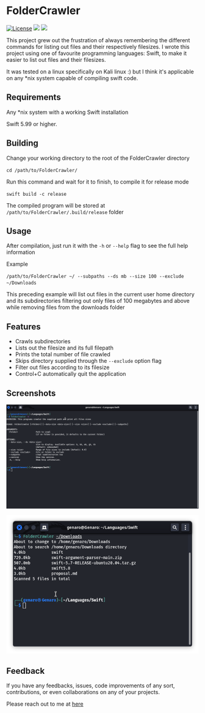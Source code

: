 # FolderCrawler

[![License](https://img.shields.io/badge/License-Apache_2.0-blue.svg)](https://opensource.org/licenses/Apache-2.0) 
<img src="https://img.shields.io/badge/Swift-5.9-Orange?style=flat-square" />
<img src="https://img.shields.io/badge/platforms-macOS%20%7C%20Linux-lightgrey.svg" /> 

This project grew out the frustration of always remembering the different commands for listing out files and their respectively filesizes. I wrote this project using one of favourite programming languages: Swift, to make it easier to list out files and their filesizes.

It was tested on a linux specifically on Kali linux :) but I think it's applicable on any *nix system capable of compiling swift code.

## Requirements

Any *nix system with a working Swift installation

Swift 5.99 or higher.


## Building
Change your working directory to the root of the FolderCrawler directory

``cd /path/to/FolderCrawler/``

Run this command and wait for it to finish, to compile it for release mode

``swift build -c release``

The compiled program will be stored at ``/path/to/FolderCrawler/.build/release`` folder

## Usage

After compilation, just run it with the ``-h`` or ``--help`` flag to see the full help information 

Example

``/path/to/FolderCrawler ~/ --subpaths --ds mb --size 100 --exclude ~/Downloads``

This preceding example will list out files in the current user home directory and its subdirectories filtering out only files of 100 megabytes and above while removing files from the downloads folder

## Features

- Crawls subdirectories 
- Lists out the filesize and its full filepath 
- Prints the total number of file crawled
- Skips directory supplied through the ``--exclude`` option flag
- Filter out files according to its filesize
- Control+C automatically quit the application


## Screenshots

![App Screenshot](./img/Screenshot-1.png/)

![App Screenshot](./img/Screenshot-2.png/)


## Feedback

If you have any feedbacks, issues, code improvements of any sort, contributions, or even collaborations on any of your projects.

Please reach out to me at [here](mailto:christian25589@gmail.com)
